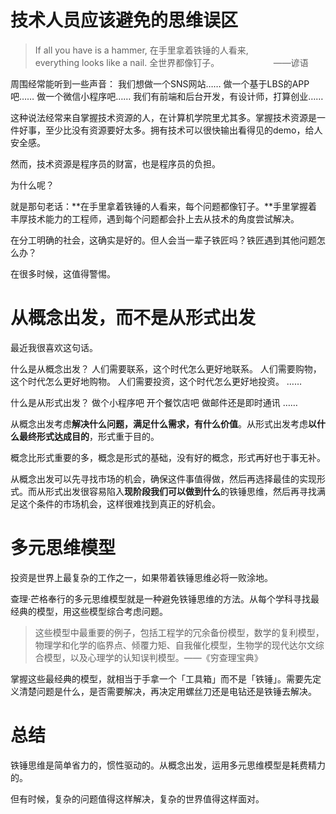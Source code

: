 # 技术人员应该避免的思维误区

> If all you have is a hammer,
> 在手里拿着铁锤的人看来,
> everything looks like a nail.
> 全世界都像钉子。 
>                     ——谚语


周围经常能听到一些声音：
我们想做一个SNS网站……
做一个基于LBS的APP吧……
做一个微信小程序吧……
我们有前端和后台开发，有设计师，打算创业……

这种说法经常来自掌握技术资源的人，在计算机学院里尤其多。掌握技术资源是一件好事，至少比没有资源要好太多。拥有技术可以很快输出看得见的demo，给人安全感。

然而，技术资源是程序员的财富，也是程序员的负担。

为什么呢？

就是那句老话：**在手里拿着铁锤的人看来，每个问题都像钉子。**手里掌握着丰厚技术能力的工程师，遇到每个问题都会扑上去从技术的角度尝试解决。

在分工明确的社会，这确实是好的。但人会当一辈子铁匠吗？铁匠遇到其他问题怎么办？

在很多时候，这值得警惕。 


# 从概念出发，而不是从形式出发

最近我很喜欢这句话。

什么是从概念出发？
人们需要联系，这个时代怎么更好地联系。
人们需要购物，这个时代怎么更好地购物。
人们需要投资，这个时代怎么更好地投资。
……

什么是从形式出发？
做个小程序吧
开个餐饮店吧
做邮件还是即时通讯
……

从概念出发考虑**解决什么问题，满足什么需求，有什么价值**。从形式出发考虑**以什么最终形式达成目的**，形式重于目的。

概念比形式重要的多，概念是形式的基础，没有好的概念，形式再好也于事无补。

从概念出发可以先寻找市场的机会，确保这件事值得做，然后再选择最佳的实现形式。而从形式出发很容易陷入**现阶段我们可以做到什么**的铁锤思维，然后再寻找满足这个条件的市场机会，这样很难找到真正的好机会。 


# 多元思维模型

投资是世界上最复杂的工作之一，如果带着铁锤思维必将一败涂地。

查理·芒格奉行的多元思维模型就是一种避免铁锤思维的方法。从每个学科寻找最经典的模型，用这些模型综合考虑问题。

> 这些模型中最重要的例子，包括工程学的冗余备份模型，数学的复利模型，物理学和化学的临界点、倾覆力矩、自我催化模型，生物学的现代达尔文综合模型，以及心理学的认知误判模型。——《穷查理宝典》

掌握这些最经典的模型，就相当于手拿一个「工具箱」而不是「铁锤」。需要先定义清楚问题是什么，是否需要解决，再决定用螺丝刀还是电钻还是铁锤去解决。


# 总结

铁锤思维是简单省力的，惯性驱动的。从概念出发，运用多元思维模型是耗费精力的。

但有时候，复杂的问题值得这样解决，复杂的世界值得这样面对。
